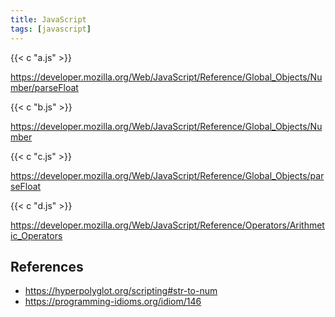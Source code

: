 ```yaml
---
title: JavaScript
tags: [javascript]
---
```


{{< c "a.js" >}}

<https://developer.mozilla.org/Web/JavaScript/Reference/Global_Objects/Number/parseFloat>

{{< c "b.js" >}}

<https://developer.mozilla.org/Web/JavaScript/Reference/Global_Objects/Number>

{{< c "c.js" >}}

<https://developer.mozilla.org/Web/JavaScript/Reference/Global_Objects/parseFloat>

{{< c "d.js" >}}

<https://developer.mozilla.org/Web/JavaScript/Reference/Operators/Arithmetic_Operators>

## References

- <https://hyperpolyglot.org/scripting#str-to-num>
- <https://programming-idioms.org/idiom/146>
